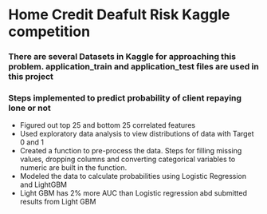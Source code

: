 # Home Credit Deafult Risk Kaggle competition
### There are several Datasets in Kaggle for approaching this problem. application_train and application_test files are used in this project
### Steps implemented to predict probability of client repaying lone or not
 * Figured out top 25 and bottom 25 correlated features
 * Used exploratory data analysis to view distributions of data with Target 0 and 1
 * Created a function to pre-process the data. Steps for filling missing values, dropping columns and converting categorical variables to numeric are built in the function.
 * Modeled the data to calculate probabilities using Logistic Regression and LightGBM
 * Light GBM has 2% more AUC than Logistic regression abd submitted results from Light GBM
